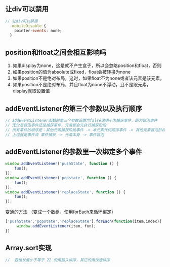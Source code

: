 ## **让div可以禁用**

```js
// 让div可以禁用
  .mobileDisable {
    pointer-events: none;
  }
```

## position和float之间会相互影响吗

1. 如果display为none，这是就不产生盒子，所以会忽略position和float，否则
2. 如果position的值为absolute或fixed，float会被转换为none
3. 如果position不是绝对布局，这时，如果float不为none或者该元素是该元素。
4. 如果position不是绝对布局，并且float为none不浮动，且不是跟元素，display就取设置值

## addEventListener的第三个参数以及执行顺序

```js
// addEventListener函数的第三个参数设置为false说明不为捕获事件，即为冒泡事件
// 无论是冒泡事件还是捕获事件，元素都会先执行捕获阶段
// 所有事件的顺序是：其他元素捕获阶段事件 -> 本元素代码顺序事件 -> 其他元素冒泡阶段事件 
// 上述就是事件流 事件捕获 -> 元素本身 -> 事件冒泡
```

## addEventListener的参数里一次绑定多个事件

```js
window.addEventListener('pushState', function () {
    fun();
});
window.addEventListener('popstate', function () {
    fun();
});
window.addEventListener('replaceState', function () {
    fun();
});
```

变通的方法 （变成一个数组，使用forEach来循环绑定）

```js
['pushState','popstate','replaceState'].forEach(function(item,index){
     window.addEventListener(item, fun);
})
```

## Array.sort实现

```js
//  数组长度小于等于 22 的用插入排序，其它的用快速排序
```



